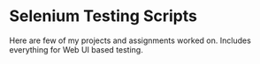 # Selenium Testing Scripts
Here are few of my projects and assignments worked on. Includes everything for Web UI based testing.
